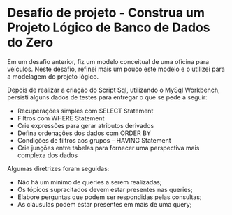 # Desafio de projeto - Construa um Projeto Lógico de Banco de Dados do Zero

Em um desafio anterior, fiz um modelo conceitual de uma oficina para veículos. Neste desafio, refinei mais um pouco este modelo e o utilizei para a modelagem do projeto lógico.

Depois de realizar a criação do Script Sql, utilizando o MySql Workbench, persisti alguns dados de testes para entregar o que se pede a seguir:

* Recuperações simples com SELECT Statement
* Filtros com WHERE Statement
* Crie expressões para gerar atributos derivados
* Defina ordenações dos dados com ORDER BY
* Condições de filtros aos grupos – HAVING Statement
* Crie junções entre tabelas para fornecer uma perspectiva mais complexa dos dados

Algumas diretrizes foram seguidas:

* Não há um mínimo de queries a serem realizadas;
* Os tópicos supracitados devem estar presentes nas queries;
* Elabore perguntas que podem ser respondidas pelas consultas;
* As cláusulas podem estar presentes em mais de uma query;
